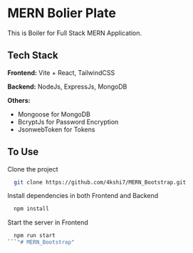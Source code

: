 
# MERN Bolier Plate

This is Boiler for Full Stack MERN Application.

## Tech Stack

**Frontend:** Vite + React, TailwindCSS

**Backend:** NodeJs, ExpressJs, MongoDB

**Others:** 

- Mongoose for MongoDB 
- BcryptJs for Password Encryption
- JsonwebToken for Tokens 


## To Use

Clone the project

```bash
  git clone https://github.com/4kshi7/MERN_Bootstrap.git
```

Install dependencies in both Frontend and Backend

```bash
  npm install
```

Start the server in Frontend

```bash
  npm run start
```"# MERN_Bootstrap" 
